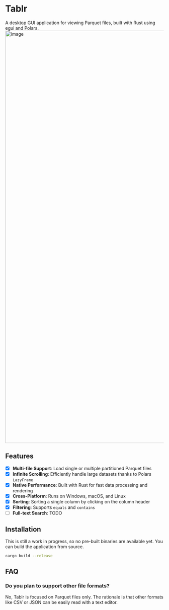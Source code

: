 # Tablr

A desktop GUI application for viewing Parquet files, built with Rust using egui and Polars.
<img width="1312" alt="image" src="https://github.com/user-attachments/assets/0b63d6aa-81a7-49be-a98c-c19989a862ae" />


## Features

- [x] **Multi-file Support**: Load single or multiple partitioned Parquet files
- [x] **Infinite Scrolling**: Efficiently handle large datasets thanks to Polars `LazyFrame`
- [x] **Native Performance**: Built with Rust for fast data processing and rendering
- [x] **Cross-Platform**: Runs on Windows, macOS, and Linux
- [x] **Sorting**: Sorting a single column by clicking on the column header
- [x] **Filtering**: Supports `equals` and `contains`
- [ ] **Full-text Search**: TODO

## Installation

This is still a work in progress, so no pre-built binaries are available yet. You can build the application from source.

```bash
cargo build --release
```

## FAQ

### Do you plan to support other file formats?

No, Tablr is focused on Parquet files only. The rationale is that other formats like CSV or JSON can be easily read with
a text editor.
